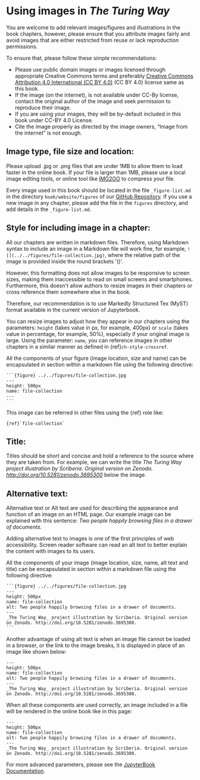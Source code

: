 # Using images in _The Turing Way_

You are welcome to add relevant images/figures and illustrations in the book chapters, however, please ensure that you attribute images fairly and avoid images that are either restricted from reuse or lack reproduction permissions.

To ensure that, please follow these simple recommendations:

- Please use public domain images or images licensed through appropriate Creative Commons terms and preferably [Creative Commons Attribution 4.0 International (CC BY 4.0)](https://creativecommons.org/licenses/by/4.0/deed.ast) (CC BY 4.0) license same as this book.
- If the image (on the internet), is not available under CC-By license, contact the original author of the image and seek permission to reproduce their image.
- If you are using your images, they will be by-default included in this book under CC-BY 4.0 License.
- Cite the image properly as directed by the image owners, “Image from the internet” is not enough.

## Image type, file size and location:

Please upload .jpg or .png files that are under 1MB to allow them to load faster in the online book.
If your file is larger than 1MB, please use a local image editing tools, or online tool like [IMG2GO](https://www.img2go.com/compress-image) to compress your file.

Every image used in this book should be located in the file `_figure-list.md` in the directory `book/website/figures` of our [GitHub Repository](https://github.com/alan-turing-institute/the-turing-way/tree/master/book/website/figures).
If you use a new image in any chapter, please add the file in the `figures` directory, and add details in the `_figure-list.md`.

## Style for including image in a chapter:

All our chapters are written in markdown files.
Therefore, using Markdown syntax to include an image in a Markdown file will work fine, for example, `![](../../figures/file-collection.jpg)`, where the relative path of the image is provided inside the round brackets '()'.

However, this formatting does not allow images to be responsive to screen sizes, making them inaccessible to read on small screens and smartphones.
Furthermore, this doesn't allow authors to resize images in their chapters or cross reference them somewhere else in the book.

Therefore, our recommendation is to use Markedly Structured Tex (MyST) format available in the current version of Jupyterbook.

You can resize images to adjust how they appear in our chapters using the parameters: `height` (takes value in px, for example, 400px) or `scale` (takes value in percentage, for example, 50%), especially if your original image is large.
Using the parameter: `name`, you can reference images in other chapters in a similar manner as defined in {ref}`ch-style-crossref`.

All the components of your figure (image location, size and name) can be encapsulated in section within a markdown file using the following directive:

````
```{figure} ../../figures/file-collection.jpg
---
height: 500px
name: file-collection
---
```
````

This image can be referred in other files using the {ref} role like:

```
{ref}`file-collection`
```

## Title:

Titles should be short and concise and hold a reference to the source where they are taken from.
For example, we can write the title *_The Turing Way_ project illustration by Scriberia. Original version on Zenodo. http://doi.org/10.5281/zenodo.3695300* below the image.

## Alternative text:

Alternative text or Alt text are used for describing the appearance and function of an image on an HTML page.
Our example image can be explained with this sentence: *Two people happily browsing files in a drawer of documents.*

Adding alternative text to images is one of the first principles of web accessibility.
Screen reader software can read an alt text to better explain the content with images to its users.

All the components of your image (image location, size, name, alt text and title) can be encapsulated in section within a markdown file using the following directive:

````
```{figure} ../../figures/file-collection.jpg
---
height: 500px
name: file-collection
alt: Two people happily browsing files in a drawer of documents.
---
_The Turing Way_ project illustration by Scriberia. Original version on Zenodo. http://doi.org/10.5281/zenodo.3695300.
```
````

Another advantage of using alt text is when an image file cannot be loaded in a browser, or the link to the image breaks, it is displayed in place of an image like shown below:

```{figure} ../figures/file-collection.jpg
---
height: 500px
name: file-collection
alt: Two people happily browsing files in a drawer of documents.
---
_The Turing Way_ project illustration by Scriberia. Original version on Zenodo. http://doi.org/10.5281/zenodo.3695300.
```

When all these components are used correctly, an image included in a file will be rendered in the online book like in this page:

```{figure} ../../figures/file-collection.jpg
---
height: 500px
name: file-collection
alt: Two people happily browsing files in a drawer of documents.
---
_The Turing Way_ project illustration by Scriberia. Original version on Zenodo. http://doi.org/10.5281/zenodo.3695300.
```

For more advanced parameters, please see the [JupyterBook Documentation](https://jupyterbook.org/content/figures.html).
